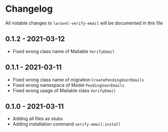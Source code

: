 # Changelog

All notable changes to `laravel-verify-email` will be documented in this file

## 0.1.2 - 2021-03-12

- Fixed wrong class name of Mailable `VerifyEmail`

## 0.1.1 - 2021-03-11

- Fixed wrong class name of migration `CreatePendingUserEmails`
- Fixed wrong namespace of Model `PendingUserEmails`
- Fixed wrong usage of Mailable class `VerifyEmail`

## 0.1.0 - 2021-03-11

- Adding all files as stubs
- Adding installation command `verify-email:install`
